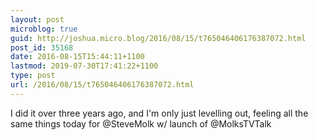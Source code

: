 ```yaml
---
layout: post
microblog: true
guid: http://joshua.micro.blog/2016/08/15/t765046406176387072.html
post_id: 35168
date: 2016-08-15T15:44:11+1100
lastmod: 2019-07-30T17:41:22+1100
type: post
url: /2016/08/15/t765046406176387072.html
---
```

I did it over three years ago, and I'm only just levelling out, feeling all the same things today for @SteveMolk w/ launch of @MolksTVTalk
